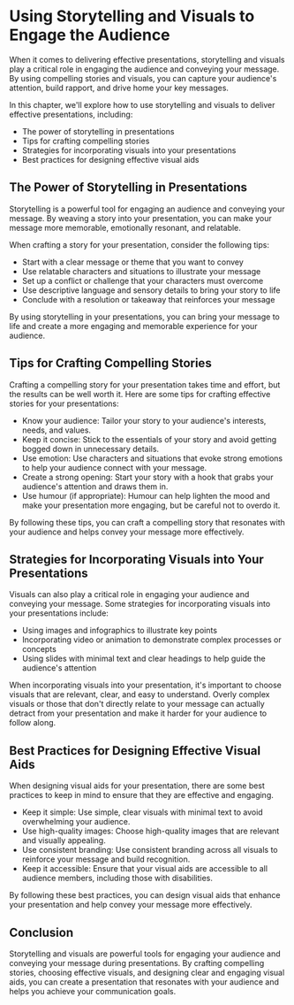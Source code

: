 Using Storytelling and Visuals to Engage the Audience
===============================================================================

When it comes to delivering effective presentations, storytelling and visuals play a critical role in engaging the audience and conveying your message. By using compelling stories and visuals, you can capture your audience's attention, build rapport, and drive home your key messages.

In this chapter, we'll explore how to use storytelling and visuals to deliver effective presentations, including:

* The power of storytelling in presentations
* Tips for crafting compelling stories
* Strategies for incorporating visuals into your presentations
* Best practices for designing effective visual aids

The Power of Storytelling in Presentations
------------------------------------------

Storytelling is a powerful tool for engaging an audience and conveying your message. By weaving a story into your presentation, you can make your message more memorable, emotionally resonant, and relatable.

When crafting a story for your presentation, consider the following tips:

* Start with a clear message or theme that you want to convey
* Use relatable characters and situations to illustrate your message
* Set up a conflict or challenge that your characters must overcome
* Use descriptive language and sensory details to bring your story to life
* Conclude with a resolution or takeaway that reinforces your message

By using storytelling in your presentations, you can bring your message to life and create a more engaging and memorable experience for your audience.

Tips for Crafting Compelling Stories
------------------------------------

Crafting a compelling story for your presentation takes time and effort, but the results can be well worth it. Here are some tips for crafting effective stories for your presentations:

* Know your audience: Tailor your story to your audience's interests, needs, and values.
* Keep it concise: Stick to the essentials of your story and avoid getting bogged down in unnecessary details.
* Use emotion: Use characters and situations that evoke strong emotions to help your audience connect with your message.
* Create a strong opening: Start your story with a hook that grabs your audience's attention and draws them in.
* Use humour (if appropriate): Humour can help lighten the mood and make your presentation more engaging, but be careful not to overdo it.

By following these tips, you can craft a compelling story that resonates with your audience and helps convey your message more effectively.

Strategies for Incorporating Visuals into Your Presentations
------------------------------------------------------------

Visuals can also play a critical role in engaging your audience and conveying your message. Some strategies for incorporating visuals into your presentations include:

* Using images and infographics to illustrate key points
* Incorporating video or animation to demonstrate complex processes or concepts
* Using slides with minimal text and clear headings to help guide the audience's attention

When incorporating visuals into your presentation, it's important to choose visuals that are relevant, clear, and easy to understand. Overly complex visuals or those that don't directly relate to your message can actually detract from your presentation and make it harder for your audience to follow along.

Best Practices for Designing Effective Visual Aids
--------------------------------------------------

When designing visual aids for your presentation, there are some best practices to keep in mind to ensure that they are effective and engaging.

* Keep it simple: Use simple, clear visuals with minimal text to avoid overwhelming your audience.
* Use high-quality images: Choose high-quality images that are relevant and visually appealing.
* Use consistent branding: Use consistent branding across all visuals to reinforce your message and build recognition.
* Keep it accessible: Ensure that your visual aids are accessible to all audience members, including those with disabilities.

By following these best practices, you can design visual aids that enhance your presentation and help convey your message more effectively.

Conclusion
----------

Storytelling and visuals are powerful tools for engaging your audience and conveying your message during presentations. By crafting compelling stories, choosing effective visuals, and designing clear and engaging visual aids, you can create a presentation that resonates with your audience and helps you achieve your communication goals.
